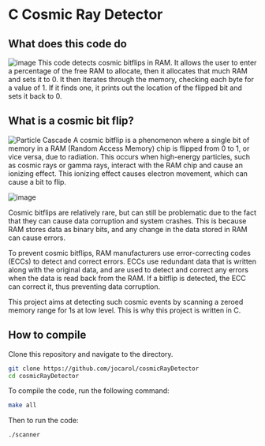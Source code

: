 # C Cosmic Ray Detector
## What does this code do
![image](https://i.imgur.com/S4QiYAV.gif)
This code detects cosmic bitflips in RAM. It allows the user to enter a percentage of the free RAM to allocate, then it allocates that much RAM and sets it to 0. It then iterates through the memory, checking each byte for a value of 1. If it finds one, it prints out the location of the flipped bit and sets it back to 0.

## What is a cosmic bit flip?
![Particle Cascade](https://www.scienceabc.com/wp-content/uploads/2021/11/ParticleCascade.jpg)
A cosmic bitflip is a phenomenon where a single bit of memory in a RAM (Random Access Memory) chip is flipped from 0 to 1, or vice versa, due to radiation. This occurs when high-energy particles, such as cosmic rays or gamma rays, interact with the RAM chip and cause an ionizing effect. This ionizing effect causes electron movement, which can cause a bit to flip.

![image](https://user-images.githubusercontent.com/24550725/205127735-5d4f8931-0a5f-4ad8-a155-1ead4afbda45.png)

Cosmic bitflips are relatively rare, but can still be problematic due to the fact that they can cause data corruption and system crashes. This is because RAM stores data as binary bits, and any change in the data stored in RAM can cause errors.

To prevent cosmic bitflips, RAM manufacturers use error-correcting codes (ECCs) to detect and correct errors. ECCs use redundant data that is written along with the original data, and are used to detect and correct any errors when the data is read back from the RAM. If a bitflip is detected, the ECC can correct it, thus preventing data corruption.

This project aims at detecting such cosmic events by scanning a zeroed memory range for 1s at low level. This is why this project is written in C.

## How to compile
Clone this repository and navigate to the directory.

```bash
git clone https://github.com/jocarol/cosmicRayDetector
cd cosmicRayDetector
```

To compile the code, run the following command:

```bash
make all
```

Then to run the code:

```bash
./scanner
```
